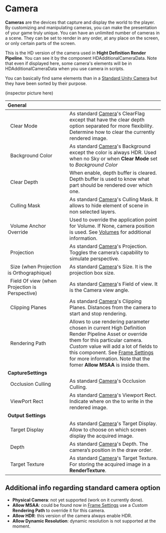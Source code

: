 # Camera

**Cameras** are the devices that capture and display the world to the player. By customizing and manipulating cameras, you can make the presentation of your game truly unique. You can have an unlimited number of cameras in a scene. They can be set to render in any order, at any place on the screen, or only certain parts of the screen.

This is the HD version of the camera used in **Hight Definition Render Pipeline**. You can see it by the component HDAdditionalCameraData. Note that even if displayed here, some camera's elements will be in HDAdditionalCameraData when you use camera in scripts.

You can basically find same elements than in a [Standard Unity Camera](https://docs.unity3d.com/Manual/class-Camera.html) but they have been sorted by their purpose.

(inspector picture here)

|General&nbsp;&nbsp;&nbsp;&nbsp;&nbsp;&nbsp;&nbsp;&nbsp;&nbsp;&nbsp;&nbsp;&nbsp;&nbsp;&nbsp;&nbsp;&nbsp;&nbsp;&nbsp;&nbsp;&nbsp;&nbsp;&nbsp;&nbsp;&nbsp;&nbsp;||
|:----------------------------|:--|
|&nbsp; Clear Mode|As standard [Camera](https://docs.unity3d.com/Manual/class-Camera.html)'s ClearFlag except that have the clear depth option separated for more flexibility. Determine how to clear the currently rendered image.|
|&nbsp; Background Color|As standard [Camera](https://docs.unity3d.com/Manual/class-Camera.html)'s Background except the color is always HDR. Used when no Sky or when **Clear Mode** set to _Background Color_|
|&nbsp; Clear Depth|When enable, depth buffer is cleared. Depth buffer is used to know what part should be rendered over which one.|
|&nbsp; Culling Mask|As standard [Camera](https://docs.unity3d.com/Manual/class-Camera.html)'s Culling Mask. It allows to hide element of scene in non selected layers.|
|&nbsp; Volume Anchor Override|Used to override the application point for Volume. If None, camera position is used. See [Volumes](https://github.com/Unity-Technologies/ScriptableRenderPipeline/wiki/Volumes) for additional information.|
|&nbsp; Projection|As standard [Camera](https://docs.unity3d.com/Manual/class-Camera.html)'s Projection. Toggles the camera’s capability to simulate perspective.|
|&nbsp; Size (when Projection is Orthographique)|As standard [Camera](https://docs.unity3d.com/Manual/class-Camera.html)'s Size. It is the projection box size.|
|&nbsp; Field Of view (when Projection is Perspective)|As standard [Camera](https://docs.unity3d.com/Manual/class-Camera.html)'s Field of view. It is the Camera view angle.|
|&nbsp; Clipping Planes|As standard [Camera](https://docs.unity3d.com/Manual/class-Camera.html)'s Clipping Planes. Distances from the camera to start and stop rendering.|
|&nbsp; Rendering Path|Allows to use rendering parameter chosen in current High Definition Render Pipeline Asset or override them for this particular camera. _Custom_ value will add a lot of fields to this component. See [Frame Settings](https://github.com/Unity-Technologies/ScriptableRenderPipeline/wiki/Frame-Settings) for more information. Note that the fomer **Allow MSAA** is inside them.|
|**CaptureSettings**||
|&nbsp; Occlusion Culling|As standard [Camera](https://docs.unity3d.com/Manual/class-Camera.html)'s Occlusion Culling.|
|&nbsp; ViewPort Rect|As standard [Camera](https://docs.unity3d.com/Manual/class-Camera.html)'s Viewport Rect. Indicate where on the to write in the rendered image.|
|**Output Settings**||
|&nbsp; Target Display|As standard [Camera](https://docs.unity3d.com/Manual/class-Camera.html)'s Target Display. Allow to choose on which screen display the acquired image.|
|&nbsp; Depth|As standard [Camera](https://docs.unity3d.com/Manual/class-Camera.html)'s Depth. The camera’s position in the draw order.|
|&nbsp; Target Texture|As standard [Camera](https://docs.unity3d.com/Manual/class-Camera.html)'s Target Texture. For storing the acquired image in a **RenderTexture**.|

## Additional info regarding standard camera option
* **Physical Camera**: not yet supported (work on it currently done).
* **Allow MSAA**: could be found now in [Frame Settings](https://github.com/Unity-Technologies/ScriptableRenderPipeline/wiki/Frame-Settings) use a _Custom_ **Rendering Path** to override it for this camera.
* **Allow HDR**: this version of the camera always enable HDR.
* **Allow Dynamic Resolution**: dynamic resolution is not supported at the moment.